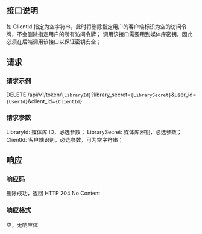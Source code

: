 ## 接口说明
如 ClientId 指定为空字符串，此时将删除指定用户的客户端标识为空的访问令牌，不会删除指定用户的所有访问令牌；
调用该接口需要用到媒体库密钥，因此必须在后端调用该接口以保证密钥安全；

## 请求
### 请求示例
DELETE /api/v1/token/`{LibraryId}`?library_secret=`{LibrarySecret}`&user_id=`{UserId}`&client_id=`{ClientId}`

### 请求参数
LibraryId: 媒体库 ID，必选参数；
LibrarySecret: 媒体库密钥，必选参数；
ClientId: 客户端识别，必选参数，可为空字符串；

## 响应
### 响应码
删除成功，返回 HTTP 204 No Content
### 响应格式
空，无响应体
